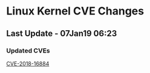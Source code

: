 
# **Linux Kernel CVE Changes**

## Last Update - 07Jan19 06:23

### Updated CVEs

[CVE-2018-16884](https://www.linuxkernelcves.com/#/cves/CVE-2018-16884)